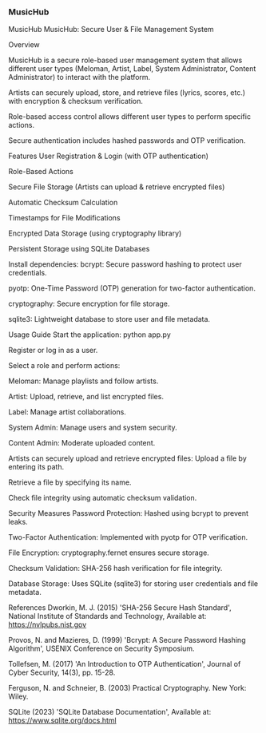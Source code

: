 ### MusicHub
MusicHub
MusicHub: Secure User & File Management System

Overview

MusicHub is a secure role-based user management system that allows different user types (Meloman, Artist, Label, System Administrator, Content Administrator) to interact with the platform.

Artists can securely upload, store, and retrieve files (lyrics, scores, etc.) with encryption & checksum verification.

Role-based access control allows different user types to perform specific actions.

Secure authentication includes hashed passwords and OTP verification.

Features
User Registration & Login (with OTP authentication)

Role-Based Actions

Secure File Storage (Artists can upload & retrieve encrypted files)

Automatic Checksum Calculation

Timestamps for File Modifications

Encrypted Data Storage (using cryptography library)

Persistent Storage using SQLite Databases

Install dependencies:
bcrypt: Secure password hashing to protect user credentials.

pyotp: One-Time Password (OTP) generation for two-factor authentication.

cryptography: Secure encryption for file storage.

sqlite3: Lightweight database to store user and file metadata.

Usage Guide
Start the application:
python app.py

Register or log in as a user.

Select a role and perform actions:

Meloman: Manage playlists and follow artists.

Artist: Upload, retrieve, and list encrypted files.

Label: Manage artist collaborations.

System Admin: Manage users and system security.

Content Admin: Moderate uploaded content.

Artists can securely upload and retrieve encrypted files:
Upload a file by entering its path.

Retrieve a file by specifying its name.

Check file integrity using automatic checksum validation.

Security Measures
Password Protection: Hashed using bcrypt to prevent leaks.

Two-Factor Authentication: Implemented with pyotp for OTP verification.

File Encryption: cryptography.fernet ensures secure storage.

Checksum Validation: SHA-256 hash verification for file integrity.

Database Storage: Uses SQLite (sqlite3) for storing user credentials and file metadata.

References
Dworkin, M. J. (2015) 'SHA-256 Secure Hash Standard', National Institute of Standards and Technology, Available at: https://nvlpubs.nist.gov

Provos, N. and Mazieres, D. (1999) 'Bcrypt: A Secure Password Hashing Algorithm', USENIX Conference on Security Symposium.

Tollefsen, M. (2017) 'An Introduction to OTP Authentication', Journal of Cyber Security, 14(3), pp. 15-28.

Ferguson, N. and Schneier, B. (2003) Practical Cryptography. New York: Wiley.

SQLite (2023) 'SQLite Database Documentation', Available at: https://www.sqlite.org/docs.html
